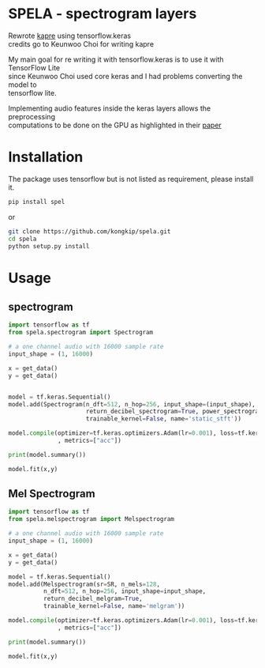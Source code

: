 # SPELA - spectrogram layers
Rewrote [kapre](https://github.com/kongkip/kapre#installation) using tensorflow.keras \
credits go to Keunwoo Choi for writing kapre

My main goal for re writing it with tensorflow.keras is to use it with TensorFlow Lite \
since Keunwoo Choi used core keras and I had problems converting the model to \
tensorflow lite.

Implementing audio features inside the keras layers allows the preprocessing \
computations to be done on the GPU as highlighted in their [paper](https://arxiv.org/abs/1706.05781)

# Installation
The package uses tensorflow but is not listed as requirement, please install it.
```bash
pip install spel
```
or
```bash
git clone https://github.com/kongkip/spela.git
cd spela
python setup.py install
```

# Usage
## spectrogram
```python
import tensorflow as tf
from spela.spectrogram import Spectrogram

# a one channel audio with 16000 sample rate
input_shape = (1, 16000)

x = get_data()
y = get_data()


model = tf.keras.Sequential()
model.add(Spectrogram(n_dft=512, n_hop=256, input_shape=(input_shape),
                      return_decibel_spectrogram=True, power_spectrogram=2.0,
                      trainable_kernel=False, name='static_stft'))

model.compile(optimizer=tf.keras.optimizers.Adam(lr=0.001), loss=tf.keras.losses.categorical_crossentropy
              , metrics=["acc"])

print(model.summary())

model.fit(x,y)
```

## Mel Spectrogram
```python
import tensorflow as tf
from spela.melspectrogram import Melspectrogram

# a one channel audio with 16000 sample rate
input_shape = (1, 16000)

x = get_data()
y = get_data()

model = tf.keras.Sequential()
model.add(Melspectrogram(sr=SR, n_mels=128,
          n_dft=512, n_hop=256, input_shape=input_shape,
          return_decibel_melgram=True,
          trainable_kernel=False, name='melgram'))

model.compile(optimizer=tf.keras.optimizers.Adam(lr=0.001), loss=tf.keras.losses.categorical_crossentropy
              , metrics=["acc"])

print(model.summary())

model.fit(x,y)
```
